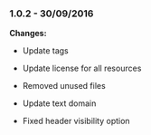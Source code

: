 
### 1.0.2 - 30/09/2016
**Changes:** 
- Update tags
- Update license for all resources
- Removed unused files
- Update text domain
- Fixed header visibility option

